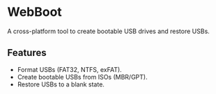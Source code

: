 # WebBoot

A cross-platform tool to create bootable USB drives and restore USBs.

## Features
- Format USBs (FAT32, NTFS, exFAT).
- Create bootable USBs from ISOs (MBR/GPT).
- Restore USBs to a blank state.
